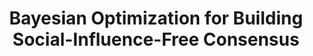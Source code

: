---
layout: default
title: "Bayesian Optimization for Building Social-Influence-Free Consensus"
authors: Masaki Adachi, <ins>Siu Lun Chau</ins>, Wenjie Xu, Anurag Singh, Mike Osborne, Krikamol Muandet
venue: ArXiv
venue_short: ArXiv
year: 2025
pubtime: 2025
pdf: https://arxiv.org/pdf/2502.07166
code: 
doi:
preprint: "false"
thumbnail: "../assets/img/publications/2025-social-BO.png" 
award: 
UAI: true
XAI: 
PM:
---